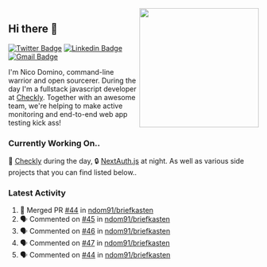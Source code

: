 <img align="right" src="https://user-images.githubusercontent.com/7415984/172472491-91b16eac-fa22-4ecf-92df-d687139fd1f9.gif" width="240" />

## Hi there 👋

[![Twitter Badge](https://img.shields.io/badge/-@ndom91-1ca0f1?style=flat-square&labelColor=1ca0f1&logo=twitter&logoColor=white&link=https://twitter.com/ndom91)](https://twitter.com/ndom91) [![Linkedin Badge](https://img.shields.io/badge/-ndom91-blue?style=flat-square&logo=Linkedin&logoColor=white&link=https://www.linkedin.com/in/ndom91/)](https://www.linkedin.com/in/ndom91/) [![Gmail Badge](https://img.shields.io/badge/-yo@ndo.dev-c14438?style=flat-square&logo=mail.ru&logoColor=white&link=mailto:yo@ndo.dev)](mailto:yo@ndo.dev)

I'm Nico Domino, command-line warrior and open sourcerer. During the day I'm a fullstack javascript developer at [Checkly](https://checklyhq.com). Together with an awesome team, we're helping to make active monitoring and end-to-end web app testing kick ass!

### Currently Working On..

🦝 [Checkly](https://checklyhq.com) during the day, 🔒 [NextAuth.js](https://github.com/nextauthjs/next-auth) at night. As well as various side projects that you can find listed below..

<!--START_SECTION_PROFILE_VIEWS:readme-info-->
<!--END_SECTION_PROFILE_VIEWS:readme-info-->

<!--START_SECTION_DAILY_COMMIT:readme-info-->
<!--END_SECTION_DAILY_COMMIT:readme-info-->

<!--START_SECTION_WEEKLY_COMMIT:readme-info-->
<!--END_SECTION_WEEKLY_COMMIT:readme-info-->

### Latest Activity

<!--START_SECTION:activity-->
1. 🎉 Merged PR [#44](https://github.com/ndom91/briefkasten/pull/44) in [ndom91/briefkasten](https://github.com/ndom91/briefkasten)
2. 🗣 Commented on [#45](https://github.com/ndom91/briefkasten/issues/45) in [ndom91/briefkasten](https://github.com/ndom91/briefkasten)
3. 🗣 Commented on [#46](https://github.com/ndom91/briefkasten/issues/46) in [ndom91/briefkasten](https://github.com/ndom91/briefkasten)
4. 🗣 Commented on [#47](https://github.com/ndom91/briefkasten/issues/47) in [ndom91/briefkasten](https://github.com/ndom91/briefkasten)
5. 🗣 Commented on [#44](https://github.com/ndom91/briefkasten/issues/44) in [ndom91/briefkasten](https://github.com/ndom91/briefkasten)
<!--END_SECTION:activity-->

